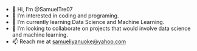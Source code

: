 - 👋 Hi, I’m @SamuelTre07
- 👀 I’m interested in coding and programing.
- 🌱 I’m currently learning Data Science and Machine Learning.
- 💞️ I’m looking to collaborate on projects that would involve data science and machine learning.
- 📫 Reach me at samueliyanuoke@yahoo.com

<!---
SamuelTre07/SamuelTre07 is a ✨ special ✨ repository because its `README.md` (this file) appears on your GitHub profile.
You can click the Preview link to take a look at your changes.
--->
